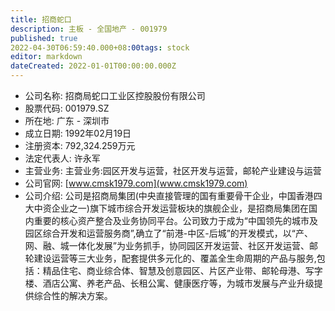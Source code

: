```yaml
---
title: 招商蛇口
description: 主板 - 全国地产 - 001979
published: true
2022-04-30T06:59:40.000+08:00tags: stock
editor: markdown
dateCreated: 2022-01-01T00:00:00.000Z
---
```


- 公司名称: 招商局蛇口工业区控股股份有限公司
- 股票代码: 001979.SZ
- 所在地: 广东 - 深圳市
- 成立日期: 1992年02月19日
- 注册资本: 792,324.259万元
- 法定代表人: 许永军
- 主营业务: 主营业务:园区开发与运营，社区开发与运营，邮轮产业建设与运营
- 公司官网: [www.cmsk1979.com](www.cmsk1979.com)
- 公司介绍: 公司是招商局集团(中央直接管理的国有重要骨干企业，中国香港四大中资企业之一)旗下城市综合开发运营板块的旗舰企业，是招商局集团在国内重要的核心资产整合及业务协同平台。公司致力于成为“中国领先的城市及园区综合开发和运营服务商”,确立了“前港-中区-后城”的开发模式，以“产、网、融、城一体化发展”为业务抓手，协同园区开发运营、社区开发运营、邮轮建设运营等三大业务，配套提供多元化的、覆盖全生命周期的产品与服务,包括：精品住宅、商业综合体、智慧及创意园区、片区产业带、邮轮母港、写字楼、酒店公寓、养老产品、长租公寓、健康医疗等，为城市发展与产业升级提供综合性的解决方案。


